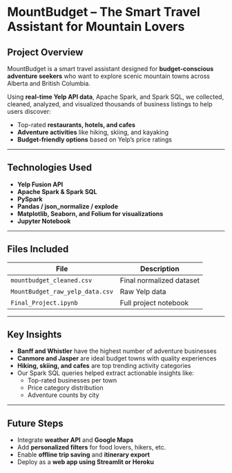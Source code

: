 # MountBudget – The Smart Travel Assistant for Mountain Lovers


##  Project Overview

MountBudget is a smart travel assistant designed for **budget-conscious adventure seekers** who want to explore scenic mountain towns across Alberta and British Columbia.

Using **real-time Yelp API data**, Apache Spark, and Spark SQL, we collected, cleaned, analyzed, and visualized thousands of business listings to help users discover:
- Top-rated **restaurants, hotels, and cafes**
- **Adventure activities** like hiking, skiing, and kayaking
- **Budget-friendly options** based on Yelp’s price ratings

---

##  Technologies Used
- **Yelp Fusion API**
- **Apache Spark & Spark SQL**
- **PySpark**
- **Pandas / json_normalize / explode**
- **Matplotlib, Seaborn, and Folium for visualizations**
- **Jupyter Notebook**

---

##  Files Included

| File | Description |
|------|-------------|
| `mountbudget_cleaned.csv` | Final normalized dataset |
| `MountBudget_raw_yelp_data.csv` | Raw Yelp data |
| `Final_Project.ipynb` | Full project notebook |


---

##  Key Insights

- **Banff and Whistler** have the highest number of adventure businesses
- **Canmore and Jasper** are ideal budget towns with quality experiences
- **Hiking, skiing, and cafes** are top trending activity categories
- Our Spark SQL queries helped extract actionable insights like:
  - Top-rated businesses per town
  - Price category distribution
  - Adventure counts by city

---

##  Future Steps

- Integrate **weather API** and **Google Maps**
- Add **personalized filters** for food lovers, hikers, etc.
- Enable **offline trip saving** and **itinerary export**
- Deploy as a **web app using Streamlit or Heroku**
